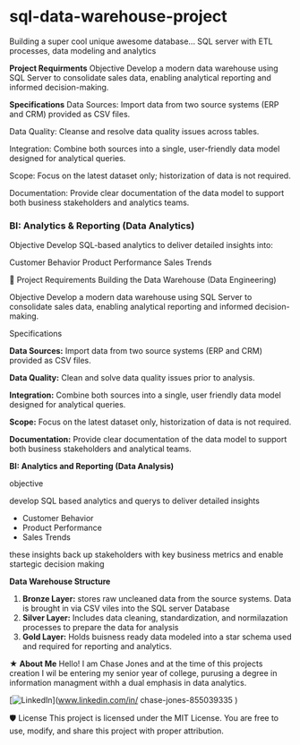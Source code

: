 # sql-data-warehouse-project
Building a super cool unique awesome database... SQL server with ETL processes, data modeling and analytics 

**Project Requirments**
Objective
Develop a modern data warehouse using SQL Server to consolidate sales data, enabling analytical reporting and informed decision-making.

**Specifications**
Data Sources: Import data from two source systems (ERP and CRM) provided as CSV files.

Data Quality: Cleanse and resolve data quality issues across tables.

Integration: Combine both sources into a single, user-friendly data model designed for analytical queries.

Scope: Focus on the latest dataset only; historization of data is not required.

Documentation: Provide clear documentation of the data model to support both business stakeholders and analytics teams.

### BI: Analytics & Reporting (Data Analytics)
Objective
Develop SQL-based analytics to deliver detailed insights into:

Customer Behavior
Product Performance
Sales Trends

📌 Project Requirements
Building the Data Warehouse (Data Engineering)

Objective
Develop a modern data warehouse using SQL Server to consolidate sales data, enabling analytical reporting and informed decision-making.

Specifications

**Data Sources:** Import data from two source systems (ERP and CRM) provided as CSV files.

**Data Quality:** Clean and solve data quality issues prior to analysis.

**Integration:** Combine both sources into a single, user friendly data model designed for analytical queries.

**Scope:** Focus on the latest dataset only, historization of data is not required.

**Documentation:** Provide clear documentation of the data model to support both business stakeholders and analytical teams.


**BI: Analytics and Reporting (Data Analysis)**

objective

develop SQL based analytics and querys to deliver detailed insights

- Customer Behavior
- Product Performance
- Sales Trends

these insights back up stakeholders with key business metrics and enable startegic decision making

**Data Warehouse Structure**

1. **Bronze Layer:** stores raw uncleaned data from the source systems. Data is brought in via CSV viles into the SQL server Database
2. **Silver Layer:** Includes data cleaning, standardization, and normilazation processes to prepare the data for analysis
3. **Gold Layer:** Holds buisness ready data modeled into a star schema used and required for reporting and analytics.


**★ About Me**
Hello! I am Chase Jones and at the time of this projects creation I wil be entering my senior year of college, purusing a degree in information managment withh a dual emphasis in data analytics.

[![LinkedIn](https://img.shields.io/badge/LinkedIn-0077B5?style=for-the-badge&logo=linkedin&logoColor=white)](www.linkedin.com/in/
chase-jones-855039335
)

🛡️ License
This project is licensed under the MIT License. You are free to use, modify, and share this project with proper attribution.
